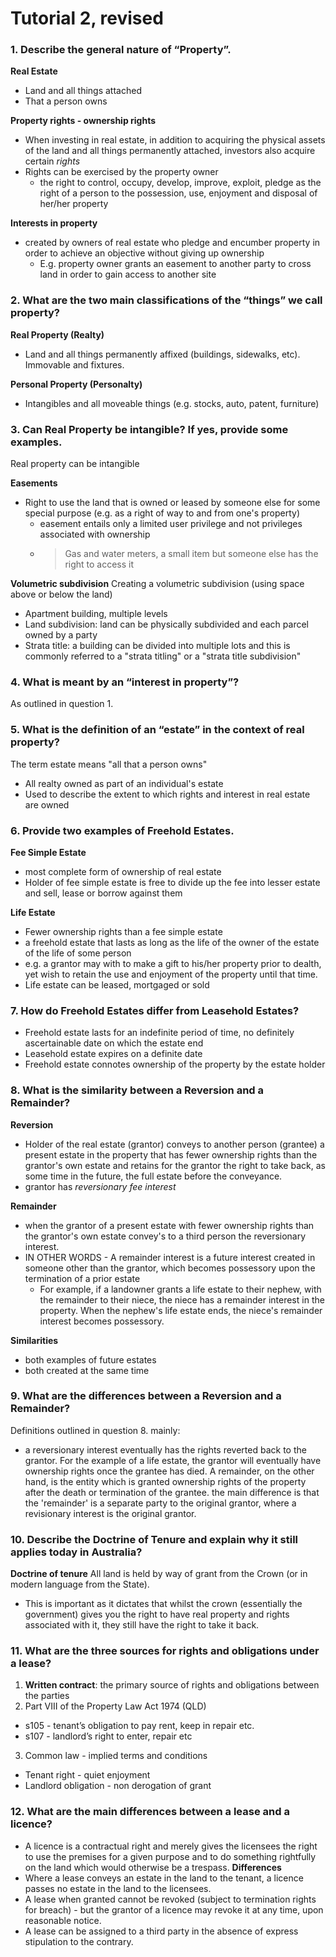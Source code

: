 # Tutorial 2, revised

### 1. Describe the general nature of “Property”. 

**Real Estate**
- Land and all things attached
- That a person owns

**Property rights - ownership rights** 
- When investing in real estate, in addition to acquiring the physical assets of the land and all things permanently attached, investors also acquire certain *rights*
- Rights can be exercised by the property owner
  - the right to control, occupy, develop, improve, exploit, pledge as the right of a person to the possession, use, enjoyment and disposal of her/her property

**Interests in property**
- created by owners of real estate who pledge and encumber property in order to achieve an objective without giving up ownership
  - E.g. property owner grants an easement to another party to cross land in order to gain access to another site

### 2. What are the two main classifications of the “things” we call property?

**Real Property (Realty)**
- Land and all things permanently affixed (buildings, sidewalks, etc). Immovable and fixtures.

**Personal Property (Personalty)**
- Intangibles and all moveable things (e.g. stocks, auto, patent, furniture)

### 3. Can Real Property be intangible? If yes, provide some examples.

Real property can be intangible

**Easements**
- Right to use the land that is owned or leased by someone else for some special purpose (e.g. as a right of way to and from one's property)
  - easement entails only a limited user privilege and not privileges associated with ownership
  - > Gas and water meters, a small item but someone else has the right to access it

**Volumetric subdivision**
Creating a volumetric subdivision (using space above or below the land)
 - Apartment building, multiple levels
- Land subdivision: land can be physically subdivided and each parcel owned by a party
- Strata title: a building can be divided into multiple lots and this is commonly referred to a "strata titling" or a "strata title subdivision"

### 4. What is meant by an “interest in property”?

As outlined in question 1.

### 5. What is the definition of an “estate” in the context of real property?

The term estate means "all that a person owns"
- All realty owned as part of an individual's estate
- Used to describe the extent to which rights and interest in real estate are owned

### 6. Provide two examples of Freehold Estates.

**Fee Simple Estate**
- most complete form of ownership of real estate
- Holder of fee simple estate is free to divide up the fee into lesser estate and sell, lease  or borrow against them

**Life Estate**
- Fewer ownership rights than a fee simple estate
- a freehold estate that lasts as long as the life of the owner of the estate of the life of some person
 - e.g. a grantor may with to make a gift to his/her property prior to dealth, yet wish to retain the use and enjoyment of the property until that time.
- Life estate can be leased, mortgaged or sold

### 7. How do Freehold Estates differ from Leasehold Estates?

- Freehold estate lasts for an indefinite period of time, no definitely ascertainable date on which the estate end
- Leasehold estate expires on a definite date
- Freehold estate connotes ownership of the property by the estate holder

### 8. What is the similarity between a Reversion and a Remainder?

**Reversion**
- Holder of the real estate (grantor) conveys to another person (grantee) a present estate in the property that has fewer ownership rights than the grantor's own estate and retains for the grantor the right to take back, as some time in the future, the full estate before the conveyance.
- grantor has *reversionary fee interest*

**Remainder**
- when the grantor of a present estate with fewer ownership rights than the grantor's own estate convey's to a third person the reversionary interest.
- IN OTHER WORDS - A remainder interest is a future interest created in someone other than the grantor, which becomes possessory upon the termination of a prior estate 
  - For example, if a landowner grants a life estate to their nephew, with the remainder to their niece, the niece has a remainder interest in the property. When the nephew's life estate ends, the niece's remainder interest becomes possessory.

**Similarities**
- both examples of future estates
- both created at the same time

### 9. What are the differences between a Reversion and a Remainder?

Definitions outlined in question 8. mainly:
- a reversionary interest eventually has the rights reverted back to the grantor. For the example of a life estate, the grantor will eventually have ownership rights once the grantee has died. A remainder, on the other hand, is the entity which is granted ownership rights of the property after the death or termination of the grantee. the main difference is that the 'remainder' is a separate party to the original grantor, where a revisionary interest is the original grantor.

### 10. Describe the Doctrine of Tenure and explain why it still applies today in Australia?

**Doctrine of tenure**
All land is held by way of grant from the Crown (or in modern language from the State).
- This is important as it dictates that whilst the crown (essentially the government) gives you the right to have real property and rights associated with it, they still have the right to take it back.

### 11. What are the three sources for rights and obligations under a lease?

1. **Written contract**: the primary source of rights and obligations between the parties
2. Part VIII of the Property Law Act 1974 (QLD)
  - s105 - tenant’s obligation to pay rent, keep in repair etc.
  - s107 - landlord’s right to enter, repair etc
3. Common law - implied terms and conditions
  - Tenant right - quiet enjoyment
  - Landlord obligation - non derogation of grant

### 12. What are the main differences between a lease and a licence?
- A licence is a contractual right and merely gives the licensees the right to use the premises for a given purpose and to do something rightfully on the land which would otherwise be a trespass.
**Differences**
- Where a lease conveys an estate in the land to the tenant, a licence passes no estate in the land to the licensees.
- A lease when granted cannot be revoked (subject to termination rights for breach) - but the grantor of a licence may revoke it at any time, upon reasonable notice.
- A lease can be assigned to a third party in the absence of express stipulation to the contrary.
